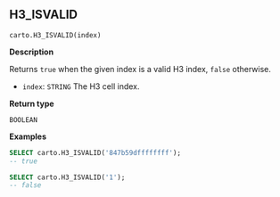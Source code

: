 ## H3_ISVALID

```sql:signature
carto.H3_ISVALID(index)
```

**Description**

Returns `true` when the given index is a valid H3 index, `false` otherwise.

* `index`: `STRING` The H3 cell index.

**Return type**

`BOOLEAN`

**Examples**

```sql
SELECT carto.H3_ISVALID('847b59dffffffff');
-- true
```

```sql
SELECT carto.H3_ISVALID('1');
-- false
```
